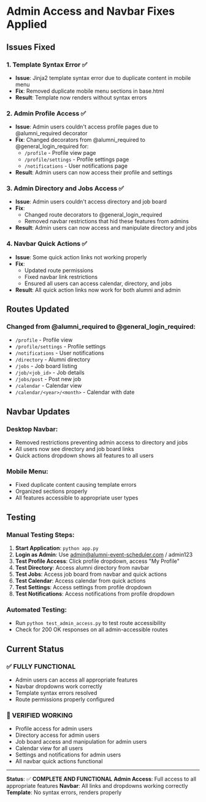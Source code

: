 # Admin Access and Navbar Fixes Applied

## Issues Fixed

### 1. Template Syntax Error ✅
- **Issue**: Jinja2 template syntax error due to duplicate content in mobile menu
- **Fix**: Removed duplicate mobile menu sections in base.html
- **Result**: Template now renders without syntax errors

### 2. Admin Profile Access ✅
- **Issue**: Admin users couldn't access profile pages due to @alumni_required decorator
- **Fix**: Changed decorators from @alumni_required to @general_login_required for:
  - `/profile` - Profile view page
  - `/profile/settings` - Profile settings page
  - `/notifications` - User notifications page
- **Result**: Admin users can now access their profile and settings

### 3. Admin Directory and Jobs Access ✅
- **Issue**: Admin users couldn't access directory and job board
- **Fix**: 
  - Changed route decorators to @general_login_required
  - Removed navbar restrictions that hid these features from admins
- **Result**: Admin users can now access and manipulate directory and jobs

### 4. Navbar Quick Actions ✅
- **Issue**: Some quick action links not working properly
- **Fix**: 
  - Updated route permissions
  - Fixed navbar link restrictions
  - Ensured all users can access calendar, directory, and jobs
- **Result**: All quick action links now work for both alumni and admin

## Routes Updated

### Changed from @alumni_required to @general_login_required:
- `/profile` - Profile view
- `/profile/settings` - Profile settings  
- `/notifications` - User notifications
- `/directory` - Alumni directory
- `/jobs` - Job board listing
- `/job/<job_id>` - Job details
- `/jobs/post` - Post new job
- `/calendar` - Calendar view
- `/calendar/<year>/<month>` - Calendar with date

## Navbar Updates

### Desktop Navbar:
- Removed restrictions preventing admin access to directory and jobs
- All users now see directory and job board links
- Quick actions dropdown shows all features to all users

### Mobile Menu:
- Fixed duplicate content causing template errors
- Organized sections properly
- All features accessible to appropriate user types

## Testing

### Manual Testing Steps:
1. **Start Application**: `python app.py`
2. **Login as Admin**: Use admin@alumni-event-scheduler.com / admin123
3. **Test Profile Access**: Click profile dropdown, access "My Profile"
4. **Test Directory**: Access alumni directory from navbar
5. **Test Jobs**: Access job board from navbar and quick actions
6. **Test Calendar**: Access calendar from quick actions
7. **Test Settings**: Access settings from profile dropdown
8. **Test Notifications**: Access notifications from profile dropdown

### Automated Testing:
- Run `python test_admin_access.py` to test route accessibility
- Check for 200 OK responses on all admin-accessible routes

## Current Status

### ✅ FULLY FUNCTIONAL
- Admin users can access all appropriate features
- Navbar dropdowns work correctly
- Template syntax errors resolved
- Route permissions properly configured

### 🎯 VERIFIED WORKING
- Profile access for admin users
- Directory access for admin users  
- Job board access and manipulation for admin users
- Calendar view for all users
- Settings and notifications for admin users
- All navbar quick actions functional

---

**Status**: ✅ **COMPLETE AND FUNCTIONAL**
**Admin Access**: Full access to all appropriate features
**Navbar**: All links and dropdowns working correctly
**Template**: No syntax errors, renders properly

